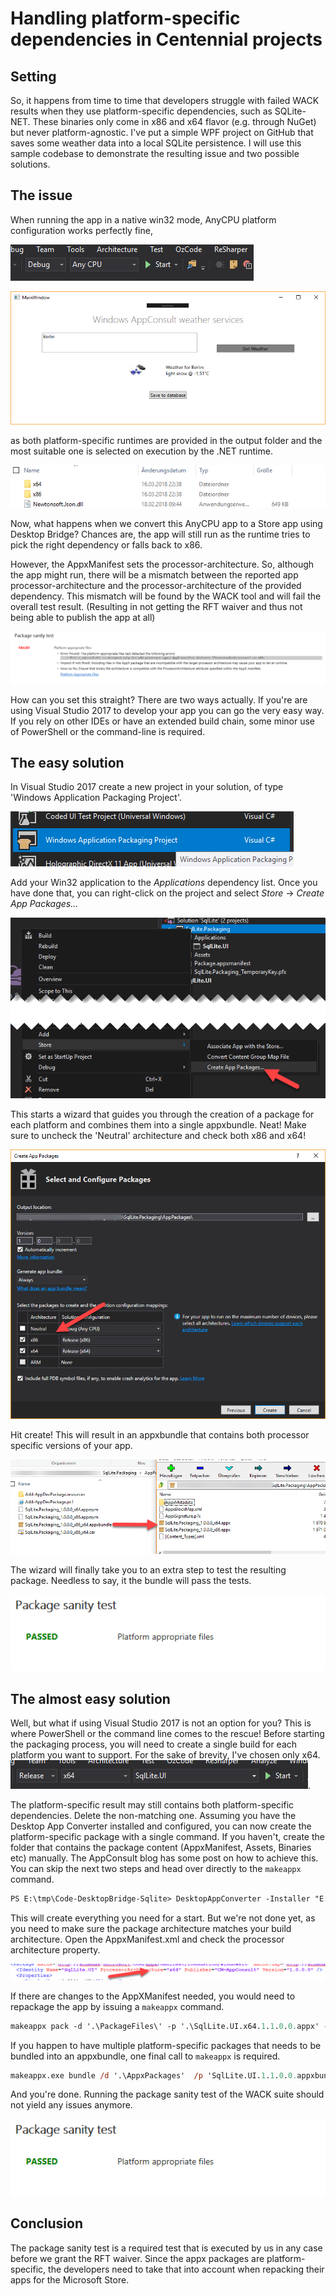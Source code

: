 # Handling platform-specific dependencies in Centennial projects

## Setting

So, it happens from time to time that developers struggle with failed WACK results when they use platform-specific dependencies, such as SQLite-NET.
These binaries only come in x86 and x64 flavor (e.g. through NuGet) but never platform-agnostic. I've put a simple WPF project on GitHub that saves some weather data into a local SQLite persistence.
I will use this sample codebase to demonstrate the resulting issue and two possible solutions.

## The issue

When running the app in a native win32 mode, AnyCPU platform configuration works perfectly fine,

![AnyCPU configuration](images/anycpu.run.png)

![works fine](images/ok.run.png)

as both platform-specific runtimes are provided in the output folder and the most suitable one is selected on execution by the .NET runtime.

![x86/x64](images/both.provided.png)

Now, what happens when we convert this AnyCPU app to a Store app using Desktop Bridge? Chances are, the app will still run as the runtime tries to pick the right dependency or falls back to x86.

However, the AppxManifest sets the processor-architecture. So, although the app might run, there will be a mismatch between the reported app processor-architecture and the processor-architecture of the provided dependency. This mismatch will be found by the WACK tool and will fail the overall test result. (Resulting in not getting the RFT waiver and thus not being able to publish the app at all)

![failed wack](images/failed.wack.png)

How can you set this straight? There are two ways actually. If you're are using Visual Studio 2017 to develop your app you can go the very easy way. If you rely on other IDEs or have an extended build chain, some minor use of PowerShell or the command-line is required.

## The easy solution

In Visual Studio 2017 create a new project in your solution, of type 'Windows Application Packaging Project'.

![project type](images/create.project.png)

Add your Win32 application to the *Applications* dependency list. Once you have done that, you can right-click on the project and select *Store* -> *Create App Packages...*

![project type](images/create.apppackage.png)

This starts a wizard that guides you through the creation of a package for each platform and combines them into a single appxbundle. Neat!
Make sure to uncheck the 'Neutral' architecture and check both x86 and x64!

![project type](images/configure.apppackage.png)

Hit create! This will result in an appxbundle that contains both processor specific versions of your app.

![appxbundle](images/appxbundle.png)

The wizard will finally take you to an extra step to test the resulting package. Needless to say, it the bundle will pass the tests.

![passed wack](images/passed.wack.png)

## The almost easy solution

Well, but what if using Visual Studio 2017 is not an option for you? This is where PowerShell or the command line comes to the rescue! Before starting the packaging process, you will need to create a single build for each platform you want to support. For the sake of brevity, I've chosen only x64.
![x64 build](images/x64.run.png).

The platform-specific result may still contains both platform-specific dependencies. Delete the non-matching one. Assuming you have the Desktop App Converter installed and configured, you can now create the platform-specific package with a single command. If you haven't, create the folder that contains the package content (AppxManifest, Assets, Binaries etc) manually. The AppConsult blog has some post on how to achieve this. You can skip the next two steps and head over directly to the ```makeappx``` command.

```ps
PS E:\tmp\Code-DesktopBridge-Sqlite> DesktopAppConverter -Installer "E:\tmp\Code-DesktopBridge-Sqlite\SqlLite.UI\bin\x64\Release" -Destination "E:\tmp\Code-DesktopBridge-Sqlite\Package\x64" -AppExecutable "SqlLite.UI.exe" -PackageName "SqlLite.UI" -Publisher "CN=AppConsult" -Version "1.0.0.0" -MakeAppx -Sign -Verbose
```

This will create everything you need for a start. But we're not done yet, as you need to make sure the package architecture matches your build architecture. Open the AppxManifest.xml and check the processor architecture property.

![manifest architecture](images/platform.manifest.png)

If there are changes to the AppXManifest needed, you would need to repackage the app by issuing a ```makeappx``` command.

```ps
makeappx pack -d '.\PackageFiles\' -p '.\SqlLite.UI.x64.1.1.0.0.appx' -l
```

If you happen to have multiple platform-specific packages that needs to be bundled into an appxbundle, one final call to ```makeappx``` is required.

```ps
makeappx.exe bundle /d '.\AppxPackages'  /p 'SqlLite.UI.1.1.0.0.appxbundle'
```

And you're done. Running the package sanity test of the WACK suite should not yield any issues anymore.

![passed wack](images/passed.wack.png)

## Conclusion

The package sanity test is a required test that is executed by us in any case before we grant the RFT waiver. Since the appx packages are platform-specific, the developers need to take that into account when repacking their apps for the Microsoft Store.